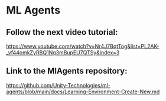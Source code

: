# ML Agents
## Follow the next video tutorial:

https://www.youtube.com/watch?v=Nr4J7BqtTog&list=PL2AK-_vf44omkZyRBQ1Nq3mBupEU7QTSy&index=3

## Link to the MlAgents repository:
https://github.com/Unity-Technologies/ml-agents/blob/main/docs/Learning-Environment-Create-New.md
